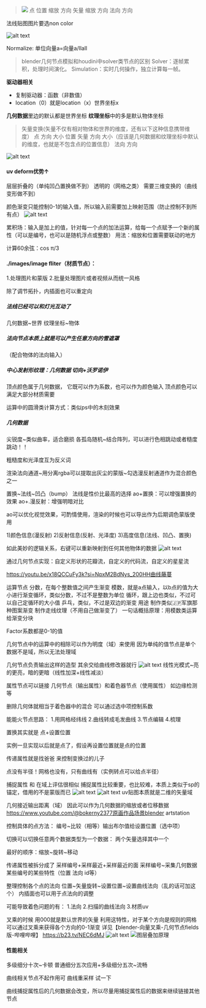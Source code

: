 >![](d:/BaiduSyncdisk/DyVault/Notes/Others/Geometry%20Nodes/images/2024-12-02-00-16-56.png)
点 位置 缩放 方向
矢量 缩放 方向
法向 方向

法线贴图图片要选non color

![alt text](./images/image.png)

Normalize: 单位向量a=向量a/llall

>blender几何节点模拟和houdini中solver类节点的区别
>Solver：逐帧累积，处理时间演化。
>Simulation：实时几何操作，独立计算每一帧。

**驱动器相关**
- 复制驱动器：函数（非数值）
- location（0）就是location（x）世界坐标x

**几何数据**里边的默认都是世界坐标
**纹理坐标**中的多是默认物体坐标

>矢量变换(矢量不仅有相对物体和世界的维度，还有以下这种信息携带维度）
>点 方向 大小 位置
>矢量 方向 大小（应该是几何数据和纹理坐标中默认的维度，也就是不包含点的位置信息）
>法向 方向

![alt text](./images/image-1.png)
#### uv deform优势↑
层层折叠的（单纯凹凸置换做不到）
透明的（网格之类）
需要三维变换的（曲线变形做不到）

颜色渐变只能控制0-1的输入值，所以输入前需要加上映射范围（防止控制不到所有点）
![alt text](./images/image-2.png)

累积场：输入是加上的值，针对每一个点的加法运算，给每一个点赋予一个新的属性（可以是编号，也可以是随机浮点或整数）
用法：缩放和位置需要联动的地方

计算60余弦：cos π/3
#### ./images/image fliter（材质节点）：
1.处理图片和蒙版 2.批量处理图片或者视频从而统一风格

除了调节拓扑，内插面也可以重定向

##### 法线已经可以和灯光互动了

几何数据~世界
纹理坐标~物体

##### 法向节点本质上就是可以产生任意方向的雪遮罩
（配合物体的法向输入）

##### 中心发射形纹理：几何数据 切向+沃罗诺伊

顶点颜色属于几何数据，
它既可以作为系数，也可以作为颜色输入
顶点颜色可以满足大部分材质需要

运算中的圆滑类计算方式：类似ps中的木刻效果

##### 几何数据
尖锐度~类似曲率，适合磨损
各孤岛随机~结合阵列，可以进行色相跳动或者糙度跳动！！

粗糙度和光泽度互为反义词

渲染法向通道~用分离rgba可以提取出灰尘的蒙版~勾选漫反射通道作为混合颜色之一

置换~法线~凹凸（bump）
法线是性价比最高的选择
ao+置换：可以增强置换的效果
ao+.漫反射：增强明暗对比

ao可以优化视觉效果，可酌情使用，渲染的时候也可以导出作为后期调色蒙版使用

1)颜色信息(漫反射)
2)反射信息(反射、光泽度)
3)高度信息(法线、凹凸、置换)

如此美妙的逻辑关系，右键可以重新映射到任何其他物体的数据
![alt text](./images/image-3.png)

通过几何节点实现：自定义形状的花瓣流，自定义的代码流，自定义的星星流

https://youtu.be/x18QCCuFy3k?si=NpxM2BdNys_200HH曲线藤蔓

运算节点
分数，在每个整数值之间产生渐变
模数，就是a点输入，以b点的值为大小进行渐变循环，类似分数，不过不是整数为单位
循环，跟上边也类似，不过可以自己定循环的大小值
乒乓，类似，不过是双边的渐变
用途
制作类似🇯🇵军旗那种图案渐变
制作走线纹理（不用自己做渐变了）
一句话概括原理：用模数类运算给渐变分块

Factor系数都是0-1的值

几何节点中的运算中的相除可以作为明度（域）来使用
因为单纯的值节点是单个数据不是域，所以无法处理域

几何节点负责输出这样的造型
其余交给曲线修改器就行
![alt text](GN.png)
线性光模式~亮的更亮，暗的更暗（线性加深+线性减淡）

属性节点可以链接
几何节点（输出属性）和着色器节点（使用属性）
如边缘检测等

删除几何体就相当于着色器中的混合 可以通过选中项控制系数

能能火节点思路：
1.用网格经纬线
2.曲线转成毛发曲线
3.节点编辑
4.梳理

置换其实就是 点+设置位置

实例一旦实现以后就是点了，假设再设置位置就是点的位置

传递属性就是找爸爸 来控制变换过的儿子

点没有半径！网格也没有，只有曲线有（实例转点可以给点半径）

捕捉属性 和 在域上评估很相似
捕捉属性比较重要，也比较难，本质上类似于sp的锚定，借用的不是蒙版而已
![alt text](./images/image-5.png)
![alt text](./images/image-6.png)
uv贴图本质就是二维的矢量域

几何接近输出距离（域）
因此可以作为几何数据的缩放或者位移数据
https://www.youtube.com/@bokerny2377原画作品场景blender artstation

控制具体的点方法：
编号~比较（相等）输出布尔值给设置位置（选中项）

切换可以切换任意两个数据类型为一个数据：
两个矢量选择其中一个

最好的顺序：缩放~旋转~移动

传递属性被拆分成了
采样编号+采样最近+采样最近的面
采样编号~采集几何数据某些编号的某些特性（位置 法向 id等）

整理控制各个点的法向
位置~矢量旋转~设置位置~设置曲线法向（乱的话可加这个）
内插面也可以用于点法向的调整

可能导致着色问题的有：
1.法向
2.扫描的曲线法向
3.材质uv

叉乘的时候 用000就是默认世界的矢量
利用这特性，对于某个方向是规则的网格
可以通过叉乘来获得各个方向的0-1渐变
详见【blender-向量叉乘-几何节点fields版-哔哩哔哩】 https://b23.tv/NEC6dMJ
![alt text](./images/image-7.png)
![图层叠加原理](./images/image.png)
#### 性能相关
多级细分十次~卡顿
普通细分五次应用+多级细分五次~流畅

曲线相关节点不起作用可 曲线重采样 试一下

曲线捕捉属性后的几何数据会改变，所以尽量用捕捉属性后的数据来继续链接其他节点